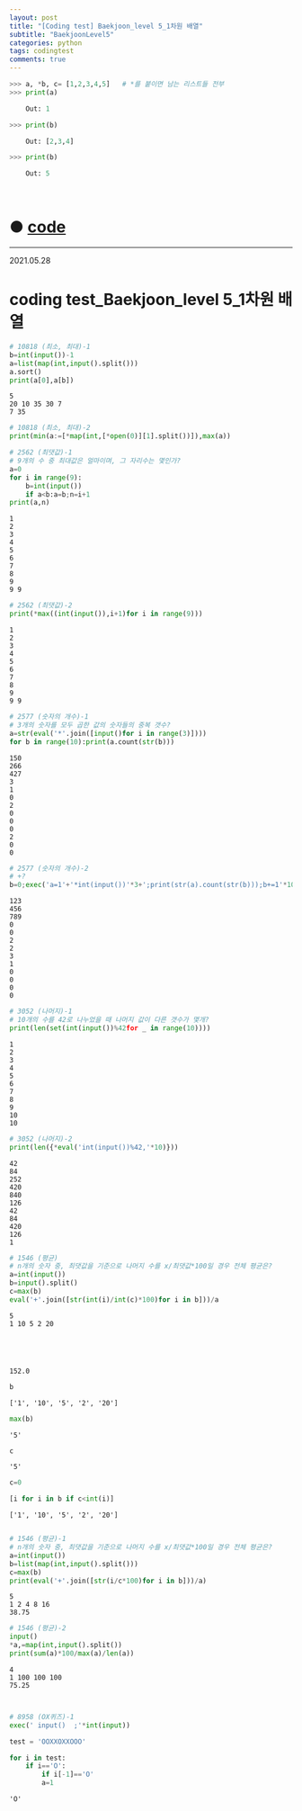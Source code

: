 ```yaml
---
layout: post
title: "[Coding test] Baekjoon_level 5_1차원 배열"
subtitle: "BaekjoonLevel5"
categories: python
tags: codingtest
comments: true
---
```


```python
>>> a, *b, c= [1,2,3,4,5]   # *를 붙이면 남는 리스트들 전부
>>> print(a)

    Out: 1

>>> print(b)

    Out: [2,3,4]

>>> print(b)

    Out: 5
```

<br>

# ● [code](https://github.com/JeongJaeyoung0/coding_test/blob/c4fb56fd8930f0c7c4287380e004fe549dad3415/210526_Baekjoon_coding%20test_level%203_for%EB%AC%B8.ipynb)

***

2021.05.28
# coding test_Baekjoon_level 5_1차원 배열


```python
# 10818 (최소, 최대)-1
b=int(input())-1
a=list(map(int,input().split()))
a.sort()
print(a[0],a[b])
```

    5
    20 10 35 30 7
    7 35
    


```python
# 10818 (최소, 최대)-2
print(min(a:=[*map(int,[*open(0)][1].split())]),max(a))
```


```python
# 2562 (최댓값)-1
# 9개의 수 중 최대값은 얼마이며, 그 자리수는 몇인가?
a=0
for i in range(9):
    b=int(input())
    if a<b:a=b;n=i+1
print(a,n)
```

    1
    2
    3
    4
    5
    6
    7
    8
    9
    9 9
    


```python
# 2562 (최댓값)-2
print(*max((int(input()),i+1)for i in range(9)))
```

    1
    2
    3
    4
    5
    6
    7
    8
    9
    9 9
    


```python
# 2577 (숫자의 개수)-1
# 3개의 숫자를 모두 곱한 값의 숫자들의 중복 갯수?
a=str(eval('*'.join([input()for i in range(3)])))
for b in range(10):print(a.count(str(b)))
```

    150
    266
    427
    3
    1
    0
    2
    0
    0
    0
    2
    0
    0
    


```python
# 2577 (숫자의 개수)-2
# +?
b=0;exec('a=1'+'*int(input())'*3+';print(str(a).count(str(b)));b+=1'*10)
```

    123
    456
    789
    0
    0
    2
    2
    3
    1
    0
    0
    0
    0
    


```python
# 3052 (나머지)-1
# 10개의 수를 42로 나누었을 때 나머지 값이 다른 갯수가 몇개?
print(len(set(int(input())%42for _ in range(10))))
```

    1
    2
    3
    4
    5
    6
    7
    8
    9
    10
    10
    


```python
# 3052 (나머지)-2
print(len({*eval('int(input())%42,'*10)}))
```

    42
    84
    252
    420
    840
    126
    42
    84
    420
    126
    1
    


```python
# 1546 (평균)
# n개의 숫자 중, 최댓값을 기준으로 나머지 수를 x/최댓값*100일 경우 전체 평균은?
a=int(input())
b=input().split()
c=max(b)
eval('+'.join([str(int(i)/int(c)*100)for i in b]))/a
```

    5
    1 10 5 2 20
    




    152.0




```python
b
```




    ['1', '10', '5', '2', '20']




```python
max(b)
```




    '5'




```python
c
```




    '5'




```python
c=0
```


```python
[i for i in b if c<int(i)]
```




    ['1', '10', '5', '2', '20']




```python

```


```python
# 1546 (평균)-1
# n개의 숫자 중, 최댓값을 기준으로 나머지 수를 x/최댓값*100일 경우 전체 평균은?
a=int(input())
b=list(map(int,input().split()))
c=max(b)
print(eval('+'.join([str(i/c*100)for i in b]))/a)
```

    5
    1 2 4 8 16
    38.75
    


```python
# 1546 (평균)-2
input()
*a,=map(int,input().split())
print(sum(a)*100/max(a)/len(a))
```

    4
    1 100 100 100
    75.25
    


```python

```


```python

```


```python
# 8958 (OX퀴즈)-1
exec(' input()  ;'*int(input))
```


```python
test = 'OOXXOXXOOO'
```


```python
for i in test:
    if i=='O':
        if i[-1]=='O'
        a=1
```




    'O'